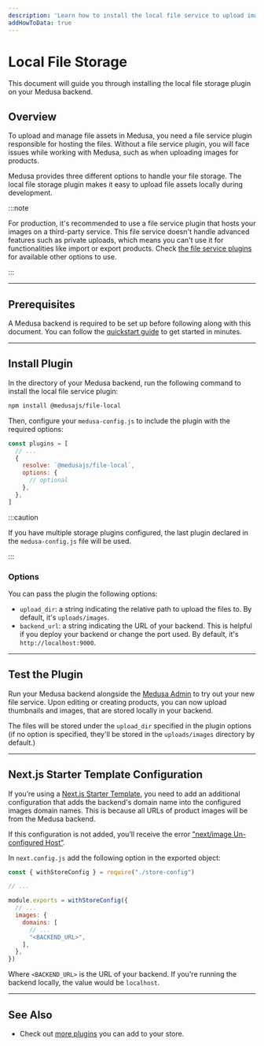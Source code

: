 ```yaml
---
description: 'Learn how to install the local file service to upload images and assets locally on your Medusa backend.'
addHowToData: true
---
```


# Local File Storage

This document will guide you through installing the local file storage plugin on your Medusa backend.

## Overview

To upload and manage file assets in Medusa, you need a file service plugin responsible for hosting the files. Without a file service plugin, you will face issues while working with Medusa, such as when uploading images for products.

Medusa provides three different options to handle your file storage. The local file storage plugin makes it easy to upload file assets locally during development.

:::note

For production, it's recommended to use a file service plugin that hosts your images on a third-party service. This file service doesn't handle advanced features such as private uploads, which means you can't use it for functionalities like import or export products. Check [the file service plugins](./index.mdx) for available other options to use.

:::

---

## Prerequisites

A Medusa backend is required to be set up before following along with this document. You can follow the [quickstart guide](../../create-medusa-app.mdx) to get started in minutes.

---

## Install Plugin

In the directory of your Medusa backend, run the following command to install the local file service plugin:

```bash npm2yarn
npm install @medusajs/file-local
```

Then, configure your `medusa-config.js` to include the plugin with the required options:

```js title=medusa-config.js
const plugins = [
  // ...
  {
    resolve: `@medusajs/file-local`,
    options: {
      // optional
    },
  },
]
```

:::caution

If you have multiple storage plugins configured, the last plugin declared in the `medusa-config.js` file will be used.

:::

### Options

You can pass the plugin the following options:

- `upload_dir`: a string indicating the relative path to upload the files to. By default, it's `uploads/images`.
- `backend_url`: a string indicating the URL of your backend. This is helpful if you deploy your backend or change the port used. By default, it's `http://localhost:9000`.

---

## Test the Plugin

Run your Medusa backend alongside the [Medusa Admin](../../admin/quickstart.mdx) to try out your new file service. Upon editing or creating products, you can now upload thumbnails and images, that are stored locally in your backend.

The files will be stored under the `upload_dir` specified in the plugin options (if no option is specified, they'll be stored in the `uploads/images` directory by default.)

---

## Next.js Starter Template Configuration

If you’re using a [Next.js Starter Template](../../starters/nextjs-medusa-starter.mdx), you need to add an additional configuration that adds the backend's domain name into the configured images domain names. This is because all URLs of product images will be from the Medusa backend.

If this configuration is not added, you’ll receive the error ["next/image Un-configured Host”](https://nextjs.org/docs/messages/next-image-unconfigured-host).

In `next.config.js` add the following option in the exported object:

```js title=next.config.js
const { withStoreConfig } = require("./store-config")

// ...

module.exports = withStoreConfig({
  // ...
  images: {
    domains: [
      // ...
      "<BACKEND_URL>",
    ],
  },
})
```

Where `<BACKEND_URL>` is the URL of your backend. If you're running the backend locally, the value would be `localhost`.

---

## See Also

- Check out [more plugins](../overview.mdx) you can add to your store.
